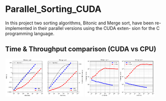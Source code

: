 # Parallel_Sorting_CUDA
In this project two sorting algorithms, Bitonic and Merge sort, have been re-implemented in their parallel versions using the CUDA exten- sion for the C programming language.

## Time & Throughput comparison (CUDA vs CPU)
<img src="resources/time.png" width="50%"> <img src="resources/throughput.png" width="44.5%"/> 


